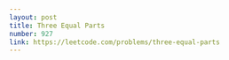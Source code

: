 ```yaml
---
layout: post
title: Three Equal Parts
number: 927
link: https://leetcode.com/problems/three-equal-parts
---
```

